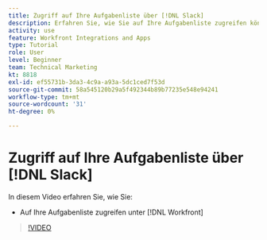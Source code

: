 ```yaml
---
title: Zugriff auf Ihre Aufgabenliste über [!DNL Slack]
description: Erfahren Sie, wie Sie auf Ihre Aufgabenliste zugreifen können in [!DNL Workfront]
activity: use
feature: Workfront Integrations and Apps
type: Tutorial
role: User
level: Beginner
team: Technical Marketing
kt: 8818
exl-id: ef55731b-3da3-4c9a-a93a-5dc1ced7f53d
source-git-commit: 58a545120b29a5f492344b89b77235e548e94241
workflow-type: tm+mt
source-wordcount: '31'
ht-degree: 0%

---
```


# Zugriff auf Ihre Aufgabenliste über [!DNL Slack]

In diesem Video erfahren Sie, wie Sie:

* Auf Ihre Aufgabenliste zugreifen unter [!DNL Workfront]

>[!VIDEO](https://video.tv.adobe.com/v/335118/?quality=12)
